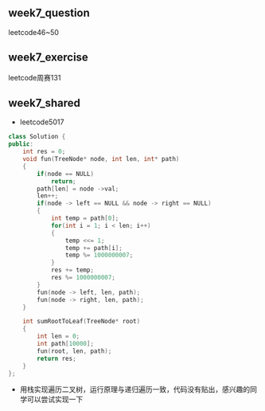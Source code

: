 ## week7_question

leetcode46~50

## week7_exercise

leetcode周赛131

## week7_shared

- leetcode5017

```c++
class Solution {
public:
	int res = 0;
	void fun(TreeNode* node, int len, int* path)
	{
		if(node == NULL)
			return;
		path[len] = node ->val;
		len++;
		if(node -> left == NULL && node -> right == NULL)
		{
			int temp = path[0];
			for(int i = 1; i < len; i++)
			{
				temp <<= 1;
				temp += path[i];
				temp %= 1000000007;
			}
			res += temp;
			res %= 1000000007;
		}
		fun(node -> left, len, path);
		fun(node -> right, len, path);
	}

	int sumRootToLeaf(TreeNode* root)
	{
		int len = 0;
		int path[10000];
		fun(root, len, path);
		return res;
	}
};
```

- 用栈实现遍历二叉树，运行原理与递归遍历一致，代码没有贴出，感兴趣的同学可以尝试实现一下